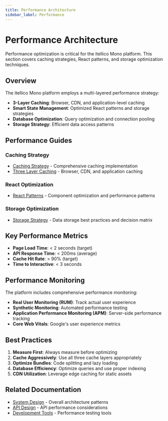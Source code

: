 ```yaml
---
title: Performance Architecture
sidebar_label: Performance
---
```


# Performance Architecture

Performance optimization is critical for the itellico Mono platform. This section covers caching strategies, React patterns, and storage optimization techniques.

## Overview

The itellico Mono platform employs a multi-layered performance strategy:

- **3-Layer Caching**: Browser, CDN, and application-level caching
- **Smart State Management**: Optimized React patterns and storage strategies
- **Database Optimization**: Query optimization and connection pooling
- **Storage Strategy**: Efficient data access patterns

## Performance Guides

### Caching Strategy
- [Caching Strategy](./caching-strategy) - Comprehensive caching implementation
- [Three Layer Caching](./three-layer-caching) - Browser, CDN, and application caching

### React Optimization
- [React Patterns](./react-patterns) - Component optimization and performance patterns

### Storage Optimization
- [Storage Strategy](./storage-strategy) - Data storage best practices and decision matrix

## Key Performance Metrics

- **Page Load Time**: < 2 seconds (target)
- **API Response Time**: < 200ms (average)
- **Cache Hit Rate**: > 90% (target)
- **Time to Interactive**: < 3 seconds

## Performance Monitoring

The platform includes comprehensive performance monitoring:

- **Real User Monitoring (RUM)**: Track actual user experience
- **Synthetic Monitoring**: Automated performance testing
- **Application Performance Monitoring (APM)**: Server-side performance tracking
- **Core Web Vitals**: Google's user experience metrics

## Best Practices

1. **Measure First**: Always measure before optimizing
2. **Cache Aggressively**: Use all three cache layers appropriately
3. **Optimize Bundles**: Code splitting and lazy loading
4. **Database Efficiency**: Optimize queries and use proper indexing
5. **CDN Utilization**: Leverage edge caching for static assets

## Related Documentation

- [System Design](../system-design/) - Overall architecture patterns
- [API Design](../api-design/) - API performance considerations
- [Development Tools](../../development/tools/) - Performance testing tools